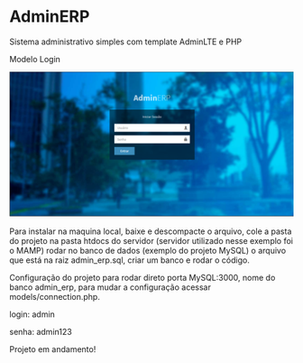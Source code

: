 # AdminERP
Sistema administrativo simples com template AdminLTE e PHP

Modelo Login

![alt text](https://github.com/ClaytonAndrade/AdminERP/blob/master/views/img/template/tela_login.PNG)

Para instalar na maquina local, baixe e descompacte o arquivo, cole a pasta do projeto na pasta htdocs do servidor
(servidor utilizado nesse exemplo foi o MAMP) rodar no banco de dados (exemplo do projeto MySQL) o arquivo que está 
na raiz admin_erp.sql, criar um banco e rodar o código.

Configuração do projeto para rodar direto porta MySQL:3000, nome do banco admin_erp, para mudar a configuração 
acessar models/connection.php.

login: admin

senha: admin123

Projeto em andamento!



